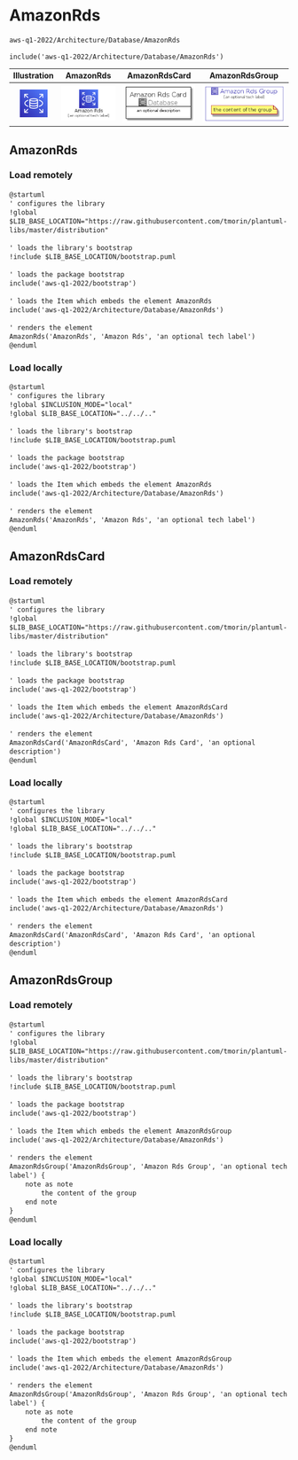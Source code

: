 # AmazonRds


```text
aws-q1-2022/Architecture/Database/AmazonRds
```

```text
include('aws-q1-2022/Architecture/Database/AmazonRds')
```



| Illustration | AmazonRds | AmazonRdsCard | AmazonRdsGroup |
| :---: | :---: | :---: | :---: |
| ![illustration for Illustration](../../../aws-q1-2022/Architecture/Database/AmazonRds.png) | ![illustration for AmazonRds](../../../aws-q1-2022/Architecture/Database/AmazonRds.Local.png) | ![illustration for AmazonRdsCard](../../../aws-q1-2022/Architecture/Database/AmazonRdsCard.Local.png) | ![illustration for AmazonRdsGroup](../../../aws-q1-2022/Architecture/Database/AmazonRdsGroup.Local.png) |




## AmazonRds

### Load remotely
```plantuml
@startuml
' configures the library
!global $LIB_BASE_LOCATION="https://raw.githubusercontent.com/tmorin/plantuml-libs/master/distribution"

' loads the library's bootstrap
!include $LIB_BASE_LOCATION/bootstrap.puml

' loads the package bootstrap
include('aws-q1-2022/bootstrap')

' loads the Item which embeds the element AmazonRds
include('aws-q1-2022/Architecture/Database/AmazonRds')

' renders the element
AmazonRds('AmazonRds', 'Amazon Rds', 'an optional tech label')
@enduml
```

### Load locally
```plantuml
@startuml
' configures the library
!global $INCLUSION_MODE="local"
!global $LIB_BASE_LOCATION="../../.."

' loads the library's bootstrap
!include $LIB_BASE_LOCATION/bootstrap.puml

' loads the package bootstrap
include('aws-q1-2022/bootstrap')

' loads the Item which embeds the element AmazonRds
include('aws-q1-2022/Architecture/Database/AmazonRds')

' renders the element
AmazonRds('AmazonRds', 'Amazon Rds', 'an optional tech label')
@enduml
```

## AmazonRdsCard

### Load remotely
```plantuml
@startuml
' configures the library
!global $LIB_BASE_LOCATION="https://raw.githubusercontent.com/tmorin/plantuml-libs/master/distribution"

' loads the library's bootstrap
!include $LIB_BASE_LOCATION/bootstrap.puml

' loads the package bootstrap
include('aws-q1-2022/bootstrap')

' loads the Item which embeds the element AmazonRdsCard
include('aws-q1-2022/Architecture/Database/AmazonRds')

' renders the element
AmazonRdsCard('AmazonRdsCard', 'Amazon Rds Card', 'an optional description')
@enduml
```

### Load locally
```plantuml
@startuml
' configures the library
!global $INCLUSION_MODE="local"
!global $LIB_BASE_LOCATION="../../.."

' loads the library's bootstrap
!include $LIB_BASE_LOCATION/bootstrap.puml

' loads the package bootstrap
include('aws-q1-2022/bootstrap')

' loads the Item which embeds the element AmazonRdsCard
include('aws-q1-2022/Architecture/Database/AmazonRds')

' renders the element
AmazonRdsCard('AmazonRdsCard', 'Amazon Rds Card', 'an optional description')
@enduml
```

## AmazonRdsGroup

### Load remotely
```plantuml
@startuml
' configures the library
!global $LIB_BASE_LOCATION="https://raw.githubusercontent.com/tmorin/plantuml-libs/master/distribution"

' loads the library's bootstrap
!include $LIB_BASE_LOCATION/bootstrap.puml

' loads the package bootstrap
include('aws-q1-2022/bootstrap')

' loads the Item which embeds the element AmazonRdsGroup
include('aws-q1-2022/Architecture/Database/AmazonRds')

' renders the element
AmazonRdsGroup('AmazonRdsGroup', 'Amazon Rds Group', 'an optional tech label') {
    note as note
        the content of the group
    end note
}
@enduml
```

### Load locally
```plantuml
@startuml
' configures the library
!global $INCLUSION_MODE="local"
!global $LIB_BASE_LOCATION="../../.."

' loads the library's bootstrap
!include $LIB_BASE_LOCATION/bootstrap.puml

' loads the package bootstrap
include('aws-q1-2022/bootstrap')

' loads the Item which embeds the element AmazonRdsGroup
include('aws-q1-2022/Architecture/Database/AmazonRds')

' renders the element
AmazonRdsGroup('AmazonRdsGroup', 'Amazon Rds Group', 'an optional tech label') {
    note as note
        the content of the group
    end note
}
@enduml
```

